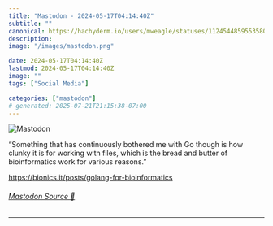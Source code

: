```yaml
---
title: "Mastodon - 2024-05-17T04:14:40Z"
subtitle: ""
canonical: https://hachyderm.io/users/mweagle/statuses/112454485955358075
description:
image: "/images/mastodon.png"

date: 2024-05-17T04:14:40Z
lastmod: 2024-05-17T04:14:40Z
image: ""
tags: ["Social Media"]

categories: ["mastodon"]
# generated: 2025-07-21T21:15:38-07:00
---
```

![Mastodon](/images/mastodon.png)

<p>“Something that has continuously bothered me with Go though is how clunky it is for working with files, which is the bread and butter of bioinformatics work for various reasons.”</p><p><a href="https://bionics.it/posts/golang-for-bioinformatics" target="_blank" rel="nofollow noopener noreferrer" translate="no"><span class="invisible">https://</span><span class="ellipsis">bionics.it/posts/golang-for-bi</span><span class="invisible">oinformatics</span></a></p>


###### [Mastodon Source 🐘](https://hachyderm.io/@mweagle/112454485955358075)

___

